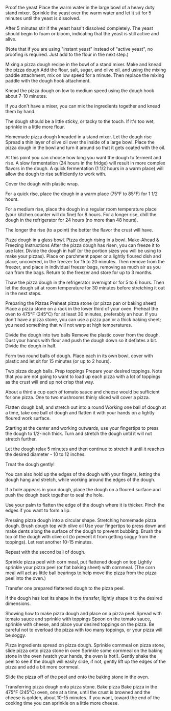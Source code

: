 Proof the yeast
Place the warm water in the large bowl of a heavy duty stand mixer. Sprinkle the yeast over the warm water and let it sit for 5 minutes until the yeast is dissolved.

After 5 minutes stir if the yeast hasn't dissolved completely. The yeast should begin to foam or bloom, indicating that the yeast is still active and alive.

(Note that if you are using "instant yeast" instead of "active yeast", no proofing is required. Just add to the flour in the next step.)

Mixing a pizza dough recipe in the bowl of a stand mixer.
Make and knead the pizza dough
Add the flour, salt, sugar, and olive oil, and using the mixing paddle attachment, mix on low speed for a minute. Then replace the mixing paddle with the dough hook attachment.

Knead the pizza dough on low to medium speed using the dough hook about 7-10 minutes.

If you don't have a mixer, you can mix the ingredients together and knead them by hand.

The dough should be a little sticky, or tacky to the touch. If it's too wet, sprinkle in a little more flour.

Homemade pizza dough kneaded in a stand mixer.
Let the dough rise
Spread a thin layer of olive oil over the inside of a large bowl. Place the pizza dough in the bowl and turn it around so that it gets coated with the oil.

At this point you can choose how long you want the dough to ferment and rise. A slow fermentation (24 hours in the fridge) will result in more complex flavors in the dough. A quick fermentation (1 1/2 hours in a warm place) will allow the dough to rise sufficiently to work with.

Cover the dough with plastic wrap.

For a quick rise, place the dough in a warm place (75°F to 85°F) for 1 1/2 hours.

For a medium rise, place the dough in a regular room temperature place (your kitchen counter will do fine) for 8 hours. For a longer rise, chill the dough in the refrigerator for 24 hours (no more than 48 hours).

The longer the rise (to a point) the better the flavor the crust will have.

Pizza dough in a glass bowl.
Pizza dough rising in a bowl.
Make-Ahead & Freezing Instructions
After the pizza dough has risen, you can freeze it to use later. Divide the dough in half (or the portion sizes you will be using to make your pizzas). Place on parchment paper or a lightly floured dish and place, uncovered, in the freezer for 15 to 20 minutes. Then remove from the freezer, and place in individual freezer bags, removing as much air as you can from the bags. Return to the freezer and store for up to 3 months.

Thaw the pizza dough in the refrigerator overnight or for 5 to 6 hours. Then let the dough sit at room temperature for 30 minutes before stretching it out in the next steps.

Preparing the Pizzas
Preheat pizza stone (or pizza pan or baking sheet)
Place a pizza stone on a rack in the lower third of your oven. Preheat the oven to 475°F (245°C) for at least 30 minutes, preferably an hour. If you don't have a pizza stone, you can use a pizza pan or a thick baking sheet; you need something that will not warp at high temperatures.

Divide the dough into two balls
Remove the plastic cover from the dough. Dust your hands with flour and push the dough down so it deflates a bit. Divide the dough in half.

Form two round balls of dough. Place each in its own bowl, cover with plastic and let sit for 15 minutes (or up to 2 hours).

Two pizza dough balls.
Prep toppings
Prepare your desired toppings. Note that you are not going to want to load up each pizza with a lot of toppings as the crust will end up not crisp that way.

About a third a cup each of tomato sauce and cheese would be sufficient for one pizza. One to two mushrooms thinly sliced will cover a pizza.

Flatten dough ball, and stretch out into a round
Working one ball of dough at a time, take one ball of dough and flatten it with your hands on a lightly floured work surface.

Starting at the center and working outwards, use your fingertips to press the dough to 1/2-inch thick. Turn and stretch the dough until it will not stretch further.

Let the dough relax 5 minutes and then continue to stretch it until it reaches the desired diameter - 10 to 12 inches.

Treat the dough gently!

You can also hold up the edges of the dough with your fingers, letting the dough hang and stretch, while working around the edges of the dough.

If a hole appears in your dough, place the dough on a floured surface and push the dough back together to seal the hole.

Use your palm to flatten the edge of the dough where it is thicker. Pinch the edges if you want to form a lip.

Pressing pizza dough into a circular shape.
Stretching homemade pizza dough.
Brush dough top with olive oil
Use your fingertips to press down and make dents along the surface of the dough to prevent bubbling. Brush the top of the dough with olive oil (to prevent it from getting soggy from the toppings). Let rest another 10-15 minutes.

Repeat with the second ball of dough.

Sprinkle pizza peel with corn meal, put flattened dough on top
Lightly sprinkle your pizza peel (or flat baking sheet) with cornmeal. (The corn meal will act as little ball bearings to help move the pizza from the pizza peel into the oven.)

Transfer one prepared flattened dough to the pizza peel.

If the dough has lost its shape in the transfer, lightly shape it to the desired dimensions.

Showing how to make pizza dough and place on a pizza peel.
Spread with tomato sauce and sprinkle with toppings
Spoon on the tomato sauce, sprinkle with cheese, and place your desired toppings on the pizza. Be careful not to overload the pizza with too many toppings, or your pizza will be soggy.

Pizza ingredients spread on pizza dough.
Sprinkle cornmeal on pizza stone, slide pizza onto pizza stone in oven
Sprinkle some cornmeal on the baking stone in the oven (watch your hands, the oven is hot!). Gently shake the peel to see if the dough will easily slide, if not, gently lift up the edges of the pizza and add a bit more cornmeal.

Slide the pizza off of the peel and onto the baking stone in the oven.

Transferring pizza dough onto pizza stone.
Bake pizza
Bake pizza in the 475°F (245°C) oven, one at a time, until the crust is browned and the cheese is golden, about 10-15 minutes. If you want, toward the end of the cooking time you can sprinkle on a little more cheese.




